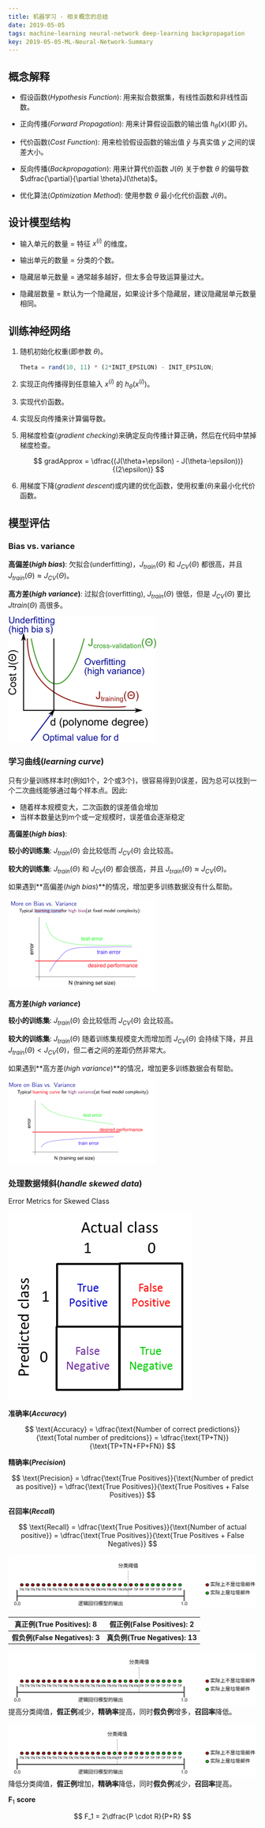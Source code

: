 ```yaml
---
title: 机器学习 - 相关概念的总结
date: 2019-05-05
tags: machine-learning neural-network deep-learning backpropagation
key: 2019-05-05-ML-Neural-Network-Summary
---
```


## 概念解释

- 假设函数(_Hypothesis Function_): 用来拟合数据集，有线性函数和非线性函数。

- 正向传播(_Forward Propagation_): 用来计算假设函数的输出值 $h_\theta(x)$(即 $\hat{y}$)。

- 代价函数(_Cost Function_): 用来检验假设函数的输出值 $\hat{y}$ 与真实值 $y$ 之间的误差大小。

- 反向传播(_Backpropagation_): 用来计算代价函数 $J(\theta)$ 关于参数 $\theta$ 的偏导数 $\dfrac{\partial}{\partial \theta}J(\theta)$。

- 优化算法(_Optimization Method_): 使用参数 $\theta$ 最小化代价函数 $J(\theta)$。

## 设计模型结构

- 输入单元的数量 = 特征 $x^{(i)}$ 的维度。

- 输出单元的数量 = 分类的个数。

- 隐藏层单元数量 = 通常越多越好，但太多会导致运算量过大。

- 隐藏层数量 = 默认为一个隐藏层，如果设计多个隐藏层，建议隐藏层单元数量相同。

## 训练神经网络

1. 随机初始化权重(即参数 $\theta$)。

    ```octave
    Theta = rand(10, 11) * (2*INIT_EPSILON) - INIT_EPSILON;
    ```

2. 实现正向传播得到任意输入 $x^{(i)}$ 的 $h_\theta(x^{(i)})$。

3. 实现代价函数。

4. 实现反向传播来计算偏导数。

5. 用梯度检查(_gradient checking_)来确定反向传播计算正确，然后在代码中禁掉梯度检查。

    $$
    gradApprox = \dfrac{(J(\theta+\epsilon) - J(\theta-\epsilon))}{(2\epsilon)}
    $$

6. 用梯度下降(_gradient descent_)或内建的优化函数，使用权重($\theta$)来最小化代价函数。

## 模型评估

### Bias vs. variance

**高偏差(_high bias_)**: 欠拟合(underfitting)，$J_{train}(\Theta)$ 和 $J_{CV}(\Theta)$ 都很高，并且 $J_{train}(\Theta) \approx J_{CV}(\Theta)$。

**高方差(_high variance_)**: 过拟合(overfitting), $J_{train}(\Theta)$ 很低，但是 $J_{CV}(\Theta)$ 要比 $J{train}(\Theta)$ 高很多。

![bias vs. variance](/assets/images/machine-learning/bias_vs_variance.png)

### 学习曲线(_learning curve_)

只有少量训练样本时(例如1个，2个或3个)，很容易得到0误差，因为总可以找到一个二次曲线能够通过每个样本点。因此:

- 随着样本规模变大，二次函数的误差值会增加
- 当样本数量达到m个或一定规模时，误差值会逐渐稳定

**高偏差(_high bias_)**:

**较小的训练集**: $J_{train}(\Theta)$ 会比较低而 $J_{CV}(\Theta)$ 会比较高。

**较大的训练集**: $J_{train}(\Theta)$ 和 $J_{CV}(\Theta)$ 都会很高，并且 $J_{train}(\Theta) \approx J_{CV}(\Theta)$。

如果遇到**高偏差(_high bias_)**的情况，增加更多训练数据没有什么帮助。

![high bias](/assets/images/machine-learning/high_bias.png)

**高方差(_high variance_)**

**较小的训练集**: $J_{train}(\Theta)$ 会比较低而 $J_{CV}(\Theta)$ 会比较高。

**较大的训练集**: $J_{train}(\Theta)$ 随着训练集规模变大而增加而 $J_{CV}(\Theta)$ 会持续下降，并且 $J_{train}(\Theta) \lt J_{CV}(\Theta)$，但二者之间的差距仍然非常大。

如果遇到**高方差(_high variance_)**的情况，增加更多训练数据会有帮助。

![high variance](/assets/images/machine-learning/high_variance.png)

### 处理数据倾斜(_handle skewed data_)

Error Metrics for Skewed Class

![precision and recall](/assets/images/machine-learning/precision_and_recall.png)

**准确率(_Accuracy_)**

$$
\text{Accuracy} = \dfrac{\text{Number of correct predictions}}{\text{Total number of preditcions}} = \dfrac{\text{TP+TN}}{\text{TP+TN+FP+FN}}
$$

**精确率(_Precision_)**

$$
\text{Precision} = \dfrac{\text{True Positives}}{\text{Number of predict as positive}} = \dfrac{\text{True Positives}}{\text{True Positives + False Positives}}
$$

**召回率(_Recall_)**

$$
\text{Recall} = \dfrac{\text{True Positives}}{\text{Number of actual positive}} = \dfrac{\text{True Positives}}{\text{True Positives + False Negatives}}
$$

![precision vs recal base](/assets/images/machine-learning/precision_vs_recall_base.svg)

|   真正例(True Positives): 8    |   假正例(False Positives): 2   |
| :----------------------------: | :----------------------------: |
| **假负例(False Negatives): 3** | **真负例(True Negatives): 13** |

![precision vs recal raise threshold](/assets/images/machine-learning/precision_vs_recall_raise_threshold.svg)
提高分类阈值，**假正例**减少，**精确率**提高，同时**假负例**增多，**召回率**降低。

![precision vs recal lower threshold](/assets/images/machine-learning/precision_vs_recall_lower_threshold.svg)
降低分类阈值，**假正例**增加，**精确率**降低，同时**假负例**减少，**召回率**提高。

$\boldsymbol F_1$ **score**

$$
F_1 = 2\dfrac{P \cdot R}{P+R}
$$